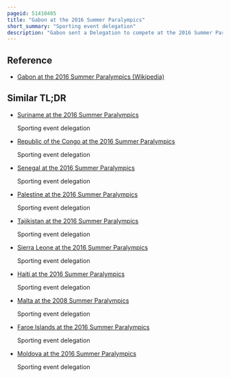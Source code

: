 ```yaml
---
pageid: 51410405
title: "Gabon at the 2016 Summer Paralympics"
short_summary: "Sporting event delegation"
description: "Gabon sent a Delegation to compete at the 2016 Summer Paralympics in Rio de Janeiro, Brazil, from 7–18 September 2016. This was the Country's third Appearance at a Summer Paralympic Games following their two previous Participations at the 2008 Summer Paralympics and the 2012 Summer Paralympics. Gabon sent a sole Athlete to represent them at Rio de Janeiro, Wheelchair Racer Edmond Ngombi. He did not Advance from his Heat in the Men's 100m t54 Event as he was sixth out of seven Competitors and attributed the Result to a Handlebar Problem."
---
```


## Reference

- [Gabon at the 2016 Summer Paralympics (Wikipedia)](https://en.wikipedia.org/?curid=51410405)

## Similar TL;DR

- [Suriname at the 2016 Summer Paralympics](/tldr/en/suriname-at-the-2016-summer-paralympics)

  Sporting event delegation

- [Republic of the Congo at the 2016 Summer Paralympics](/tldr/en/republic-of-the-congo-at-the-2016-summer-paralympics)

  Sporting event delegation

- [Senegal at the 2016 Summer Paralympics](/tldr/en/senegal-at-the-2016-summer-paralympics)

  Sporting event delegation

- [Palestine at the 2016 Summer Paralympics](/tldr/en/palestine-at-the-2016-summer-paralympics)

  Sporting event delegation

- [Tajikistan at the 2016 Summer Paralympics](/tldr/en/tajikistan-at-the-2016-summer-paralympics)

  Sporting event delegation

- [Sierra Leone at the 2016 Summer Paralympics](/tldr/en/sierra-leone-at-the-2016-summer-paralympics)

  Sporting event delegation

- [Haiti at the 2016 Summer Paralympics](/tldr/en/haiti-at-the-2016-summer-paralympics)

  Sporting event delegation

- [Malta at the 2008 Summer Paralympics](/tldr/en/malta-at-the-2008-summer-paralympics)

  Sporting event delegation

- [Faroe Islands at the 2016 Summer Paralympics](/tldr/en/faroe-islands-at-the-2016-summer-paralympics)

  Sporting event delegation

- [Moldova at the 2016 Summer Paralympics](/tldr/en/moldova-at-the-2016-summer-paralympics)

  Sporting event delegation
